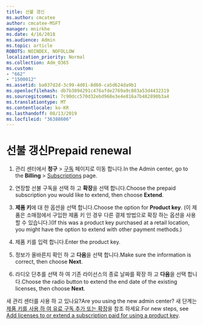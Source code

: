 ```yaml
---
title: 선불 갱신
ms.author: cmcatee
author: cmcatee-MSFT
manager: mnirkhe
ms.date: 4/16/2018
ms.audience: Admin
ms.topic: article
ROBOTS: NOINDEX, NOFOLLOW
localization_priority: Normal
ms.collection: Adm_O365
ms.custom:
- "662"
- "1500012"
ms.assetid: ba037d2d-3c99-4d01-8d60-ca5d624da9b1
ms.openlocfilehash: db7b3094291c476afde2769a9c803a53d4432319
ms.sourcegitcommit: 7c90dcc570d32ebd968e3e4e816a7b482890b3a4
ms.translationtype: MT
ms.contentlocale: ko-KR
ms.lasthandoff: 08/13/2019
ms.locfileid: "36388606"
---
```

# <a name="prepaid-renewal"></a><span data-ttu-id="030b7-102">선불 갱신</span><span class="sxs-lookup"><span data-stu-id="030b7-102">Prepaid renewal</span></span>

1. <span data-ttu-id="030b7-103">관리 센터에서 **청구** \> [구독](https://go.microsoft.com/fwlink/p/?linkid=842054) 페이지로 이동 합니다.</span><span class="sxs-lookup"><span data-stu-id="030b7-103">In the Admin center, go to the **Billing** \> [Subscriptions](https://go.microsoft.com/fwlink/p/?linkid=842054) page.</span></span>

2. <span data-ttu-id="030b7-104">연장할 선불 구독을 선택 하 고 **확장**을 선택 합니다.</span><span class="sxs-lookup"><span data-stu-id="030b7-104">Choose the prepaid subscription you would like to extend, then choose **Extend**.</span></span>

3. <span data-ttu-id="030b7-105">**제품 키**에 대 한 옵션을 선택 합니다.</span><span class="sxs-lookup"><span data-stu-id="030b7-105">Choose the option for **Product key**.</span></span> <span data-ttu-id="030b7-106">(이 제품은 소매점에서 구입한 제품 키 인 경우 다른 결제 방법으로 확장 하는 옵션을 사용할 수 있습니다.)</span><span class="sxs-lookup"><span data-stu-id="030b7-106">(If this was a product key purchased at a retail location, you might have the option to extend with other payment methods.)</span></span>

4. <span data-ttu-id="030b7-107">제품 키를 입력 합니다.</span><span class="sxs-lookup"><span data-stu-id="030b7-107">Enter the product key.</span></span>

5. <span data-ttu-id="030b7-108">정보가 올바른지 확인 하 고 **다음**을 선택 합니다.</span><span class="sxs-lookup"><span data-stu-id="030b7-108">Make sure the information is correct, then choose **Next**.</span></span>

6. <span data-ttu-id="030b7-109">라디오 단추를 선택 하 여 기존 라이선스의 종료 날짜를 확장 하 고 **다음**을 선택 합니다.</span><span class="sxs-lookup"><span data-stu-id="030b7-109">Choose the radio button to extend the end date of the existing licenses, then choose **Next**.</span></span>

<span data-ttu-id="030b7-110">새 관리 센터를 사용 하 고 있나요?</span><span class="sxs-lookup"><span data-stu-id="030b7-110">Are you using the new admin center?</span></span> <span data-ttu-id="030b7-111">새 단계는 [제품 키를 사용 하 여 유료 구독 추가 또는 확장](https://docs.microsoft.com/en-us/office365/admin/misc/add-licenses-using-product-key)을 참조 하세요.</span><span class="sxs-lookup"><span data-stu-id="030b7-111">For new steps, see [Add licenses to or extend a subscription paid for using a product key](https://docs.microsoft.com/en-us/office365/admin/misc/add-licenses-using-product-key).</span></span>